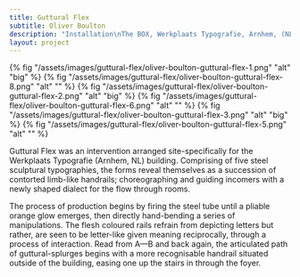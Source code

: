 ```yaml
---
title: Guttural Flex
subtitle: Oliver Boulton
description: "Installation\nThe BOX, Werkplaats Typografie, Arnhem, (NL)\nAcrylic on Steel, Variable Dimensions, 2018"
layout: project
---
```

{% fig "/assets/images/guttural-flex/oliver-boulton-guttural-flex-1.png" "alt" "big" %}
{% fig "/assets/images/guttural-flex/oliver-boulton-guttural-flex-8.png" "alt" "" %}
{% fig "/assets/images/guttural-flex/oliver-boulton-guttural-flex-2.png" "alt" "big" %}
{% fig "/assets/images/guttural-flex/oliver-boulton-guttural-flex-6.png" "alt" "" %}
{% fig "/assets/images/guttural-flex/oliver-boulton-guttural-flex-3.png" "alt" "big" %}
{% fig "/assets/images/guttural-flex/oliver-boulton-guttural-flex-5.png" "alt" "" %}

Guttural Flex was an intervention arranged site-specifically for the Werkplaats Typografie (Arnhem, NL) building. Comprising of five steel sculptural typographies, the forms reveal themselves as a succession of contorted limb-like handrails; choreographing and guiding incomers with a newly shaped dialect for the flow through rooms. 

The process of production begins by firing the steel tube until a pliable orange glow emerges, then directly hand-bending a series of manipulations. The flesh coloured rails refrain from depicting letters but rather, are seen to be letter-like given meaning reciprocally, through a process of interaction. Read from A—B and back again, the articulated path of guttural-splurges begins with a more recognisable handrail situated outside of the building, easing one up the stairs in through the foyer.